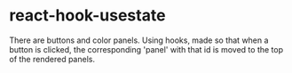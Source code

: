 # react-hook-usestate
There are buttons and color panels. Using hooks, made so that when a button is clicked, the corresponding 'panel' with that id is moved to the top of the rendered panels. 
